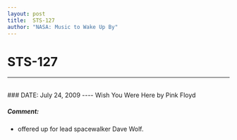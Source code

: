 ```yaml
---
layout: post
title:  STS-127
author: "NASA: Music to Wake Up By"
---
```


# STS-127
----
<br/>
### DATE: July 24, 2009
----
Wish You Were Here by Pink Floyd

##### Comment:
* offered up for lead spacewalker Dave Wolf.
